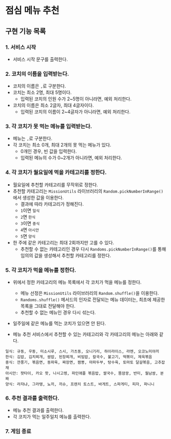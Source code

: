 # 점심 메뉴 추천

## 구현 기능 목록

### 1. 서비스 시작

- 서비스 시작 문구를 출력한다.

### 2. 코치의 이름을 입력받는다.

- 코치의 이름은 `,`로 구분한다.
- 코치는 최소 2명, 최대 5명이다.
  - 입력된 코치의 인원 수가 2~5명이 아니라면, 예외 처리한다.
- 코치의 이름은 최소 2글자, 최대 4글자이다.
  - 입력된 코치의 이름이 2~4글자가 아니라면, 예외 처리한다.

### 3. 각 코치가 못 먹는 메뉴를 입력받는다.

- 메뉴는 `,`로 구분한다.
- 각 코치는 최소 0개, 최대 2개의 못 먹는 메뉴가 있다.
  - 0개인 경우, 빈 값을 입력한다.
  - 입력된 메뉴의 수가 0~2개가 아니라면, 예외 처리한다.

### 4. 각 코치가 월요일에 먹을 카테고리를 정한다.

- 월요일에 추천할 카테고리를 무작위로 정한다.
- 추천할 카테고리는 `MissionUtils` 라이브러리의 `Random.pickNumberInRange()`에서 생성한 값을 이용한다.
  - 결과에 따라 카테고리가 정해진다.
  - `1`이면 `일식`
  - `2`면 `한식`
  - `3`이면 `중식`
  - `4`면 `아시안`
  - `5`면 `양식`
- 한 주에 같은 카테고리는 최대 2회까지만 고를 수 있다.
  - 추천할 수 없는 카테고리인 경우 다시 `Randoms.pickNumberInRange()`를 통해 임의의 값을 생성해서 추천할 카테고리를 정한다.

### 5. 각 코치가 먹을 메뉴를 정한다.

- 위에서 정한 카테고리의 메뉴 목록에서 각 코치가 먹을 메뉴를 정한다.
  - 메뉴 선정은 `MissionUtils` 라이브러리의 `Random.shuffle()`을 이용한다.
  - `Randoms.shuffle()` 메서드의 인자로 전달되는 메뉴 데이터는, 최초에 제공한 목록을 그대로 전달해야 한다.
  - 추천할 수 없는 메뉴인 경우 다시 섞는다.
- 일주일에 같은 메뉴를 먹는 코치가 있으면 안 된다.

- 메뉴 추천 서비스에서 추천할 수 있는 카테고리와 각 카테고리의 메뉴는 아래와 같다.

```
일식: 규동, 우동, 미소시루, 스시, 가츠동, 오니기리, 하이라이스, 라멘, 오코노미야끼
한식: 김밥, 김치찌개, 쌈밥, 된장찌개, 비빔밥, 칼국수, 불고기, 떡볶이, 제육볶음
중식: 깐풍기, 볶음면, 동파육, 짜장면, 짬뽕, 마파두부, 탕수육, 토마토 달걀볶음, 고추잡채
아시안: 팟타이, 카오 팟, 나시고렝, 파인애플 볶음밥, 쌀국수, 똠얌꿍, 반미, 월남쌈, 분짜
양식: 라자냐, 그라탱, 뇨끼, 끼슈, 프렌치 토스트, 바게트, 스파게티, 피자, 파니니
```

### 6. 추천 결과를 출력한다.

- 메뉴 추천 결과를 출력한다.
- 각 코치가 먹는 일주일치 메뉴를 출력한다.

### 7. 게임 종료
